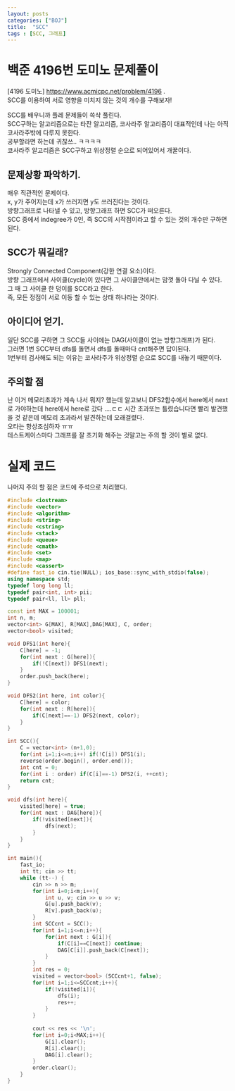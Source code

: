 ```yaml
---
layout: posts
categories: ["BOJ"]
title:  "SCC"
tags : [SCC, 그래프]
---
```


백준 4196번 도미노 문제풀이
====================================

[4196 도미노] <https://www.acmicpc.net/problem/4196>  .     
 SCC를 이용하여 서로 영향을 미치지 않는 것의 개수를 구해보자!                 

SCC를 배우니까 플레 문제들이 쓱삭 풀린다.        
SCC구하는 알고리즘으로는 타잔 알고리즘, 코사라주 알고리즘이 대표적인데 나는 아직 코사라주밖에 다루지 못한다.       
공부할라면 하는데 귀찮쓰.. ㅋㅋㅋㅋ         
코사라주 알고리즘은 SCC구하고 위상정렬 순으로 되어있어서 개꿀이다.      

## 문제상황 파악하기.  
매우 직관적인 문제이다.        
x, y가 주어지는데 x가 쓰러지면 y도 쓰러진다는 것이다.       
방향그래프로 나타낼 수 있고, 방향그래프 하면 SCC가 떠오른다.          
SCC 중에서 indegree가 0인, 즉 SCC의 시작점이라고 할 수 있는 것의 개수만 구하면 된다.       

## SCC가 뭐길래?
Strongly Connected Component(강한 연결 요소)이다.      
방향 그래프에서 사이클(cycle)이 있다면 그 사이클안에서는 맘껏 돌아 다닐 수 있다.        
그 때 그 사이클 한 덩이를 SCC라고 한다.       
즉, 모든 정점이 서로 이동 할 수 있는 상태 하나라는 것이다.        

## 아이디어 얻기.  
일단 SCC를 구하면 그 SCC들 사이에는 DAG(사이클이 없는 방향그래프)가 된다.       
그러면 1번 SCC부터 dfs를 돌면서 dfs를 돌때마다 cnt해주면 답이된다.       
1번부터 검사해도 되는 이유는 코사라주가 위상정렬 순으로 SCC를 내놓기 때문이다.      

## 주의할 점
난 이거 메모리초과가 계속 나서 뭐지? 했는데 알고보니 DFS2함수에서 here에서 next로 가야하는데 
here에서 here로 갔다 ....ㄷㄷ 시간 초과또는 틀렸습니다면 빨리 발견했을 것 같은데 메모리 초과라서 발견하는데 오래걸렸다.       
오타는 항상조심하자 ㅠㅠ         
테스트케이스마다 그래프를 잘 초기화 해주는 것말고는 주의 할 것이 별로 없다.      

# 실제 코드
나머지 주의 할 점은 코드에 주석으로 처리했다.     
```cpp
#include <iostream>
#include <vector>
#include <algorithm>
#include <string>
#include <cstring>
#include <stack>
#include <queue>
#include <cmath>
#include <set>
#include <map>
#include <cassert>
#define fast_io cin.tie(NULL); ios_base::sync_with_stdio(false);
using namespace std;
typedef long long ll;
typedef pair<int, int> pii;
typedef pair<ll, ll> pll;

const int MAX = 100001;
int n, m;
vector<int> G[MAX], R[MAX],DAG[MAX], C, order;
vector<bool> visited;

void DFS1(int here){
    C[here] = -1;
    for(int next : G[here]){
        if(!C[next]) DFS1(next);
    }
    order.push_back(here);
}

void DFS2(int here, int color){
    C[here] = color;
    for(int next : R[here]){
        if(C[next]==-1) DFS2(next, color);
    }
}

int SCC(){
    C = vector<int> (n+1,0);
    for(int i=1;i<=n;i++) if(!C[i]) DFS1(i);
    reverse(order.begin(), order.end());
    int cnt = 0;
    for(int i : order) if(C[i]==-1) DFS2(i, ++cnt);
    return cnt;
}

void dfs(int here){
    visited[here] = true;
    for(int next : DAG[here]){
        if(!visited[next]){
            dfs(next);
        }
    }
}

int main(){
    fast_io;
    int tt; cin >> tt;
    while (tt--) {
        cin >> n >> m;
        for(int i=0;i<m;i++){
            int u, v; cin >> u >> v;
            G[u].push_back(v);
            R[v].push_back(u);
        }
        int SCCcnt = SCC();
        for(int i=1;i<=n;i++){
            for(int next : G[i]){
                if(C[i]==C[next]) continue;
                DAG[C[i]].push_back(C[next]);
            }
        }
        int res = 0;
        visited = vector<bool> (SCCcnt+1, false);
        for(int i=1;i<=SCCcnt;i++){
            if(!visited[i]){
                dfs(i);
                res++;
            }
        }
            
        cout << res << '\n';
        for(int i=0;i<MAX;i++){
            G[i].clear();
            R[i].clear();
            DAG[i].clear();
        }
        order.clear();
    }
}

```
